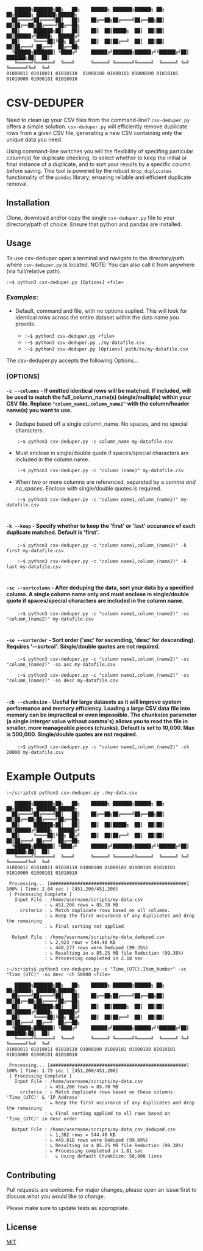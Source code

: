 
```
   ██████╗███████╗██╗   ██╗    ██████╗ ███████╗██████╗ ██╗   ██╗██████╗ ███████╗██████╗ 
  ██╔════╝██╔════╝██║   ██║    ██╔══██╗██╔════╝██╔══██╗██║   ██║██╔══██╗██╔════╝██╔══██╗
  ██║     ███████╗██║   ██║    ██║  ██║█████╗  ██║  ██║██║   ██║██████╔╝█████╗  ██████╔╝
  ██║     ╚════██║╚██╗ ██╔╝    ██║  ██║██╔══╝  ██║  ██║██║   ██║██╔═══╝ ██╔══╝  ██╔══██╗
  ╚██████╗███████║ ╚████╔╝     ██████╔╝███████╗██████╔╝╚██████╔╝██║     ███████╗██║  ██║
   ╚═════╝╚══════╝  ╚═══╝      ╚═════╝ ╚══════╝╚═════╝  ╚═════╝ ╚═╝     ╚══════╝╚═╝  ╚═╝
01000011 01010011 01010110  01000100 01000101 01000100 01010101 01010000 01000101 01010010
```


# CSV-DEDUPER

Need to clean up your CSV files from the command-line? `csv-deduper.py` offers a simple solution. `csv-deduper.py` will efficiently remove duplicate rows from a given CSV file, generating a new CSV containing only the unique data you need. 

Using command-line switches you will the flexibility of specifing particular column(s) for duplicate checking, to select whether to keep the initial or final instance of a duplicate, and to sort your results by a specific column before saving. This tool is powered by the robust `drop_duplicates` functionality of the `pandas` library, ensuring reliable and efficient duplicate removal.

## Installation

Clone, download and/or copy the single `csv-deduper.py` file to your directory/path of choice. Ensure that python and pandas are installed.


## Usage

To use csv-deduper open a terminal and navigate to the directory/path where `csv-deduper.py` is located. NOTE: You can also call it from anywhere (via full/relative path).

	:~$ python3 csv-deduper.py [Options] <file>

### _Examples_:
* Default, command and file, with no options suplied. This will look for identical rows across the entire dataset within the data <file> name you provide. 

	- ```:~$ python3 csv-deduper.py <file>```
	- ```:~$ python3 csv-deduper.py ./my-datafile.csv```
	- ```:~$ python3 csv-deduper.py [Options] path/to/my-datafile.csv```

The csv-deduper.py accepts the following Options...

### [OPTIONS]

#### `-c --columns` - If omitted identical rows will be matched. If included, will be used to match the full_column_name(s) (single/multiple) within your CSV file. Replace `"column_name1,column_name2"` with the column/header name(s) you want to use.

  - Dedupe based off a single column_name. No spaces, and no special characters.
```
	:~$ python3 csv-deduper.py -c column_name my-datafile.csv
```
  - Must enclose in single/double quote if spaces/special characters are included in the column name.
```
	:~$ python3 csv-deduper.py -c "column (name)" my-datafile.csv
```
- When two or more columns are referenced, separated by a _comma and no_spaces_. Enclose with single/double quotes is required.
```
	:~$ python3 csv-deduper.py -c "column name1,column_(name2)" my-datafile.csv
```

#
#### `-k --keep` - Specify whether to keep the 'first' or 'last' occurance of each duplicate matched. Default is 'first'.
```
	:~$ python3 csv-deduper.py -c "column name1,column_(name2)" -k first my-datafile.csv
```
```
	:~$ python3 csv-deduper.py -c "column name1,column_(name2)" -k last my-datafile.csv
```

#
#### `-sc --sortcolumn` - After deduping the data, sort your data by a specified column. A single column name only and must enclose in single/double quote if spaces/special characters are included in the column name.

```
	:~$ python3 csv-deduper.py -c "column name1,column_(name2)" -sc "column_(name2)" my-datafile.csv
```

#
#### `-so --sortorder` - Sort order ('asc' for ascending, 'desc' for descending). Requires '--sortcol'. Single/double quotes are not required.

```
	:~$ python3 csv-deduper.py -c "column name1,column_(name2)" -sc "column_(name2)" -so asc my-datafile.csv
```
```
	:~$ python3 csv-deduper.py -c "column name1,column_(name2)" -sc "column_(name2)" -so desc my-datafile.csv
```

#
#### `-ch --chunksize` - Useful for large datasets as it will improve system performance and memory efficiency. Loading a large CSV data file into memory can be impractical or even impossible. The chunksize parameter (a single interger value without comma's) allows you to read the file in smaller, more manageable pieces (chunks). Default is set to 10,000. Max is 500,000. Single/double quotes are not required.

```
	:~$ python3 csv-deduper.py -c "column name1,column_(name2)" -ch 20000 my-datafile.csv
```

# Example Outputs
```
:~/scripts$ python3 csv-deduper.py ./my-data.csv

   ██████╗███████╗██╗   ██╗    ██████╗ ███████╗██████╗ ██╗   ██╗██████╗ ███████╗██████╗ 
  ██╔════╝██╔════╝██║   ██║    ██╔══██╗██╔════╝██╔══██╗██║   ██║██╔══██╗██╔════╝██╔══██╗
  ██║     ███████╗██║   ██║    ██║  ██║█████╗  ██║  ██║██║   ██║██████╔╝█████╗  ██████╔╝
  ██║     ╚════██║╚██╗ ██╔╝    ██║  ██║██╔══╝  ██║  ██║██║   ██║██╔═══╝ ██╔══╝  ██╔══██╗
  ╚██████╗███████║ ╚████╔╝     ██████╔╝███████╗██████╔╝╚██████╔╝██║     ███████╗██║  ██║
   ╚═════╝╚══════╝  ╚═══╝      ╚═════╝ ╚══════╝╚═════╝  ╚═════╝ ╚═╝     ╚══════╝╚═╝  ╚═╝
01000011 01010011 01010110 01000100 01000101 01000100 01010101 01010000 01000101 01010010

 Processing... [##################################################] 100% | Time: 2.04 sec | [451,200/451,200]
 [ Processing Complete ]
   Input File : /home/username/scripts/my-data.csv 
              : ↳ 451,200 rows = 85.78 MB 
     criteria : ↳ Match duplicate rows based on all columns.
              : ↳ Keep the first occurance of any duplicates and drop the remaining
              : ↳ Final sorting not applied

  Output File : /home/username/scripts/my-data_deduped.csv 
              : ↳ 2,923 rows = 544.40 KB 
              : ↳ 448,277 rows were Deduped (99.35%)
              : ↳ Resulting in a 85.25 MB file Reduction (99.38%)
              : ↳ Processing completed in 2.18 sec
```

```
:~/scripts$ python3 csv-deduper.py -c "Time_(UTC),Item_Number" -sc "Time_(UTC)" -so desc -ch 50000 <file>

   ██████╗███████╗██╗   ██╗    ██████╗ ███████╗██████╗ ██╗   ██╗██████╗ ███████╗██████╗ 
  ██╔════╝██╔════╝██║   ██║    ██╔══██╗██╔════╝██╔══██╗██║   ██║██╔══██╗██╔════╝██╔══██╗
  ██║     ███████╗██║   ██║    ██║  ██║█████╗  ██║  ██║██║   ██║██████╔╝█████╗  ██████╔╝
  ██║     ╚════██║╚██╗ ██╔╝    ██║  ██║██╔══╝  ██║  ██║██║   ██║██╔═══╝ ██╔══╝  ██╔══██╗
  ╚██████╗███████║ ╚████╔╝     ██████╔╝███████╗██████╔╝╚██████╔╝██║     ███████╗██║  ██║
   ╚═════╝╚══════╝  ╚═══╝      ╚═════╝ ╚══════╝╚═════╝  ╚═════╝ ╚═╝     ╚══════╝╚═╝  ╚═╝
01000011 01010011 01010110 01000100 01000101 01000100 01010101 01010000 01000101 01010010

 Processing... [##################################################] 100% | Time: 1.79 sec | [451,200/451,200]
 [ Processing Complete ]
   Input File : /home/username/scripts/my-data.csv 
              : ↳ 451,200 rows = 85.78 MB 
     criteria : ↳ Match duplicate rows based on these columns: 'Time_(UTC)' & 'IP_Address'
              : ↳ Keep the first occurance of any duplicates and drop the remaining
              : ↳ Final sorting applied to all rows based on 'Time_(UTC)' in desc order

  Output File : /home/username/scripts/my-data_csv_deduped.csv 
              : ↳ 1,382 rows = 544.40 KB 
              : ↳ 449,818 rows were Deduped (99.69%)
              : ↳ Resulting in a 85.25 MB file Reduction (99.38%)
              : ↳ Processing completed in 1.81 sec
              :   ↳ Using default ChunkSize: 50,000 lines

```

## Contributing

Pull requests are welcome. For major changes, please open an issue first
to discuss what you would like to change.

Please make sure to update tests as appropriate.

## License

[MIT](https://choosealicense.com/licenses/mit/)
